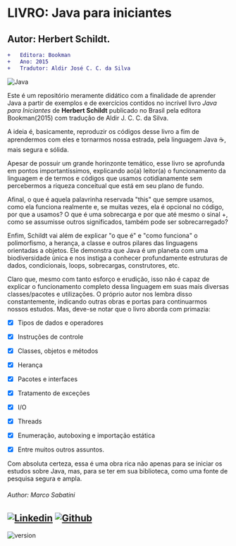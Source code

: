 
# LIVRO: Java para iniciantes

## Autor: Herbert Schildt.


```diff
+   Editora: Bookman 
+   Ano: 2015
+   Tradutor: Aldir José C. C. da Silva 
```
![Java](https://img.shields.io/badge/Java-%23FFac45.svg?&style=for-the-badge&logo=java&logoColor=white&color=yellow)

Este é um repositório meramente didático com a finalidade de aprender Java a partir de exemplos e de exercícios contidos no incrível livro *Java para Iniciantes* de **Herbert Schildt** publicado no Brasil pela editora Bookman(2015) com tradução de Aldir J. C. C. da Silva.

A ideia é, basicamente, reproduzir os códigos desse livro a fim de aprendermos com eles e tornarmos nossa estrada, pela linguagem Java :coffee:, mais segura e sólida.

Apesar de possuir um grande horinzonte temático, esse livro se aprofunda em pontos importantíssimos, explicando ao(a) leitor(a) o funcionamento da linguagem e de termos e códigos que usamos cotidianamente sem percebermos a riqueza conceitual que está em seu plano de fundo.

Afinal, o que é aquela palavrinha reservada "this" que sempre usamos, como ela funciona realmente e, se muitas vezes, ela é opcional no código, por que a usamos? O que é uma sobrecarga e por que até mesmo o sinal +, como se assumisse outros significados, também pode ser sobrecarregado?

Enfim, Schildt vai além de explicar "o que é" e "como funciona" o polimorfismo, a herança, a classe e outros pilares das linguagens orientadas a objetos. Ele demonstra que Java é um planeta com uma biodiversidade única e nos instiga a conhecer profundamente estruturas de dados, condicionais, loops, sobrecargas, construtores, etc.

Claro que, mesmo com tanto esforço e erudição, isso não é capaz de explicar o funcionamento completo dessa linguagem em suas mais diversas classes/pacotes e utilizações. O próprio autor nos lembra disso constantemente, indicando outras obras e portas para continuarmos nossos estudos. Mas, deve-se notar que o livro aborda com primazia:


   - [x] Tipos de dados e operadores
   - [x] Instruções de controle
   - [x] Classes, objetos e métodos
   - [x] Herança
   - [x] Pacotes e interfaces
   - [x] Tratamento de exceções
   - [x] I/O
   - [x] Threads
   - [x] Enumeração, autoboxing e importação estática
   - [x] Entre muitos outros assuntos.



Com absoluta certeza, essa é uma obra rica não apenas para se iniciar os estudos sobre Java, mas, para se ter em sua biblioteca, como uma fonte de pesquisa segura e ampla.




###### Author: Marco Sabatini
[![Linkedin](https://img.shields.io/badge/linkedin-%230077B5.svg?&style=for-the-badge&logo=linkedin&logoColor=white)](https://www.linkedin.com/in/marcoantoniosabatini/)
[![Github](http://img.shields.io/badge/github-%231877F2.svg?&style=for-the-badge&logo=github&logoColor=white&color=black)](https://github.com/marsabatini)
----------
![version](https://img.shields.io/badge/version-1.0.4-blue)



